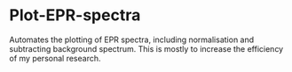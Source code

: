 # Plot-EPR-spectra
Automates the plotting of EPR spectra, including normalisation and subtracting background spectrum. This is mostly to increase the efficiency of my personal research.
